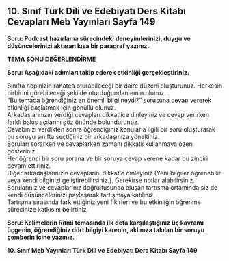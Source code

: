 ## 10. Sınıf Türk Dili ve Edebiyatı Ders Kitabı Cevapları Meb Yayınları Sayfa 149

**Soru: Podcast hazırlama sürecindeki deneyimlerinizi, duygu ve düşüncelerinizi aktaran kısa bir paragraf yazınız.**

**TEMA SONU DEĞERLENDİRME**

**Soru: Aşağıdaki adımları takip ederek etkinliği gerçekleştiriniz.**

Sınıfta hepinizin rahatça oturabileceği bir daire düzeni oluşturunuz. Herkesin birbirini görebileceği şekilde oturduğundan emin olunuz.  
 “Bu temada öğrendiğiniz en önemli bilgi neydi?” sorusuna cevap vererek etkinliği başlatmak için gönüllü olunuz.  
 Arkadaşlarınızın verdiği cevapları dikkatlice dinleyiniz ve cevap verirken farklı bakış açılarını göz önünde bulundurunuz.  
 Cevabınızı verdikten sonra öğrendiğiniz konularla ilgili bir soru oluşturarak bu soruyu sınıfta seçtiğiniz bir arkadaşınıza yöneltiniz.  
 Soruları sorarken ve cevaplarken zamanı dikkatli kullanmaya özen gösteriniz.  
 Her öğrenci bir soru sorana ve bir soruya cevap verene kadar bu zinciri devam ettiriniz.  
 Diğer arkadaşlarınızın cevaplarını dikkatle dinleyiniz (Yeni bilgiler öğrenebilir veya kendi bilginizi geliştirebilirsiniz.). Gerekirse notlar alabilirsiniz.  
 Sorularınız ve cevaplarınız doğrultusunda oluşan tartışma ortamında siz de kendi düşüncelerinizi paylaşarak tartışmaya katılınız.  
 Tartışma sırasında fark ettiğiniz yeni fikirleri ve bu etkinliğin öğrenme sürecinize katkısını belirtiniz.

**Soru: Kelimelerin Ritmi temasında ilk defa karşılaştığınız üç kavramı üçgenin, öğrendiğiniz dört bilgiyi karenin, aklınıza takılan bir soruyu çemberin içine yazınız.**

**10. Sınıf Meb Yayınları Türk Dili ve Edebiyatı Ders Kitabı Sayfa 149**